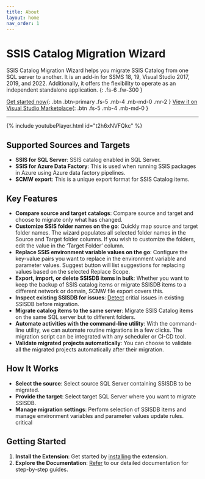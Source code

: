 ```yaml
---
title: About
layout: home
nav_order: 1
---
```


# SSIS Catalog Migration Wizard

SSIS Catalog Migration Wizard helps you migrate SSIS Catalog from one SQL server to another. It is an add-in for SSMS 18, 19, Visual Studio 2017, 2019, and 2022. Additionally, it offers the flexibility to operate as an independent standalone application.
{: .fs-6 .fw-300 }

[Get started now](https://ssiscataloger.azureops.org/download/){: .btn .btn-primary .fs-5 .mb-4 .mb-md-0 .mr-2 }
[View it on Visual Studio Marketplace](https://marketplace.visualstudio.com/items?itemName=AzureOps.ssiscatalogerpro){: .btn .fs-5 .mb-4 .mb-md-0 }

---

{% include youtubePlayer.html id="t2h6xNVFQkc" %}

## Supported Sources and Targets
- **SSIS for SQL Server**: SSIS catalog enabled in SQL Server. 
- **SSIS for Azure Data Factory**: This is used when running SSIS packages in Azure using Azure data factory pipelines.
- **SCMW export**: This is a unique export format for SSIS Catalog items.

## Key Features
- **Compare source and target catalogs**: Compare source and target and choose to migrate only what has changed.
- **Customize SSIS folder names on the go**: Quickly map source and target folder names. The wizard populates all selected folder names in the Source and Target folder columns. If you wish to customize the folders, edit the value in the ‘Target Folder’ column.
- **Replace SSIS environment variable values on the go**: Configure the key-value pairs you want to replace in the environment variable and parameter values. Suggest button will list suggestions for replacing values based on the selected Replace Scope.
- **Export, import, or delete SSISDB items in bulk**: Whether you want to keep the backup of SSIS catalog items or migrate SSISDB items to a different network or domain, SCMW file export covers this.
- **Inspect existing SSISDB for issues**: [Detect](https://azureops.org/articles/is-your-ssis-catalog-migration-ready/) critial issues in existing SSISDB before migration. 
- **Migrate catalog items to the same server**: Migrate SSIS Catalog items on the same SQL server but to different folders.
- **Automate activities with the command-line utility**: With the command-line utility, we can automate routine migrations in a few clicks. The migration script can be integrated with any scheduler or CI-CD tool.
- **Validate migrated projects automatically**: You can choose to validate all the migrated projects automatically after their migration.

## How It Works
- **Select the source**: Select source SQL Server containing SSISDB to be migrated.
- **Provide the target**: Select target SQL Server where you want to migrate SSISDB.
- **Manage migration settings**: Perform selection of SSISDB items and manage environment variables and parameter values update rules.
critical
## Getting Started
1. **Install the Extension**: Get started by [installing](https://ssiscataloger.azureops.org/download.html)  the extension.
2. **Explore the Documentation**: [Refer](https://ssiscataloger.azureops.org/getting-started) to our detailed documentation for step-by-step guides.


